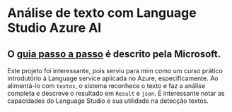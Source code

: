 # Análise de texto com Language Studio Azure AI
## O [guia passo a passo](https://learn.microsoft.com/en-us/azure/ai-services/language-service/language-studio) é descrito pela Microsoft.

Este projeto foi interessante, pois serviu para mim como um curso prático introdutório à Language service aplicada no Azure, especificamente. Ao alimentá-lo com ```textos```, o sistema reconhece o texto e faz a análise completa e descreve o resultado em ```Result``` e ```json```. É interessante notar as capacidades do Language Studio e sua utilidade na detecção textos.
